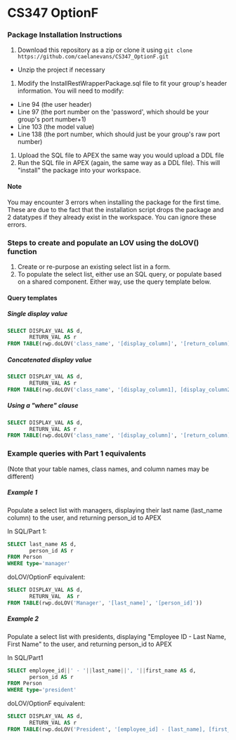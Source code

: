 # CS347 OptionF

### Package Installation Instructions

1. Download this repository as a zip or clone it using `git clone https://github.com/caelanevans/CS347_OptionF.git`
  * Unzip the project if necessary
1. Modify the InstallRestWrapperPackage.sql file to fit your group's header information. You will need to modify:
  * Line 94  (the user header)
  * Line 97  (the port number on the 'password', which should be your group's port number+1)
  * Line 103 (the model value)
  * Line 138 (the port number, which should just be your group's raw port number)
1. Upload the SQL file to APEX the same way you would upload a DDL file
1. Run the SQL file in APEX (again, the same way as a DDL file). This will "install" the package into your workspace.

#### Note

You may encounter 3 errors when installing the package for the first time. These are due to the fact that the installation script drops the package and 2 datatypes if they already exist in the workspace. You can ignore these errors.

### Steps to create and populate an LOV using the doLOV() function

1. Create or re-purpose an existing select list in a form.
1. To populate the select list, either use an SQL query, or populate based on a shared component. Either way, use the query template below.

#### Query templates

##### Single display value

````SQL
SELECT DISPLAY_VAL AS d,
       RETURN_VAL AS r
FROM TABLE(rwp.doLOV('class_name', '[display_column]', '[return_column]'))
````

##### Concatenated display value
````SQL
SELECT DISPLAY_VAL AS d,
       RETURN_VAL AS r
FROM TABLE(rwp.doLOV('class_name', '[display_column1], [display_column2]', '[return_column]'))
````

##### Using a "where" clause
````SQL
SELECT DISPLAY_VAL AS d,
       RETURN_VAL AS r
FROM TABLE(rwp.doLOV('class_name', '[display_column]', '[return_column]', 'where [some_column] = 1'))
````

### Example queries with Part 1 equivalents

(Note that your table names, class names, and column names may be different)

##### Example 1

Populate a select list with managers, displaying their last name (last_name column) to the user, and returning person_id to APEX

In SQL/Part 1:
````SQL
SELECT last_name AS d,
       person_id AS r
FROM Person
WHERE type='manager'
````

doLOV/OptionF equivalent:
````SQL
SELECT DISPLAY_VAL AS d,
       RETURN_VAL  AS r
FROM TABLE(rwp.doLOV('Manager', '[last_name]', '[person_id]'))
````

##### Example 2

Populate a select list with presidents, displaying "Employee ID - Last Name, First Name" to the user, and returning person_id to APEX

In SQL/Part1
````SQL
SELECT employee_id||' - '||last_name||', '||first_name AS d,
       person_id AS r
FROM Person
WHERE type='president'
````

doLOV/OptionF equivalent:
````SQL
SELECT DISPLAY_VAL AS d,
       RETURN_VAL AS r
FROM TABLE(rwp.doLOV('President', '[employee_id] - [last_name], [first_name]', '[person_id]'))
````
